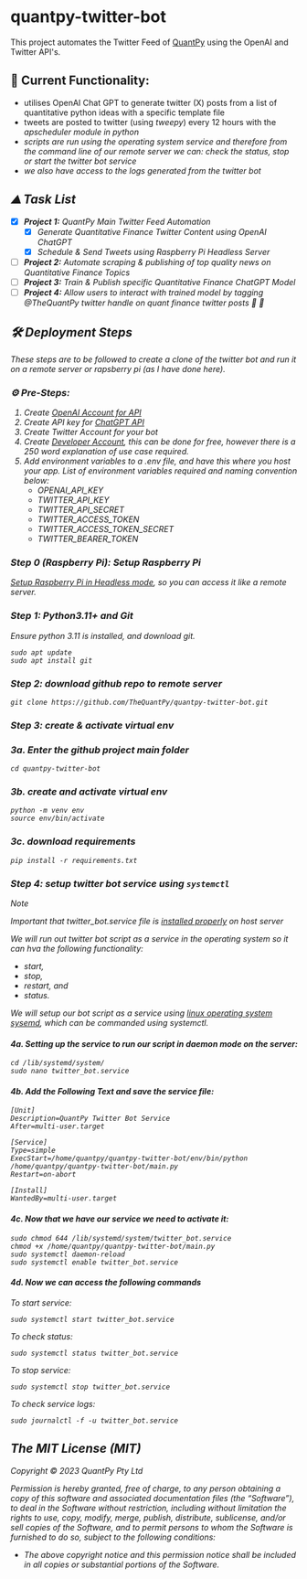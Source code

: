 # quantpy-twitter-bot

This project automates the Twitter Feed of [QuantPy](https://twitter.com/TheQuantPy) using the OpenAI and Twitter API's.

## :toolbox: Current Functionality:

- utilises OpenAI Chat GPT to generate twitter (X) posts from a list of quantitative python ideas with a specific template file
- tweets are posted to twitter (using <i>tweepy</i>) every 12 hours with the <i>apscheduler<i> module in python
- scripts are run using the operating system service and therefore from the command line of our remote server we can: check the status, stop or start the twitter bot service
- we also have access to the logs generated from the twitter bot

## :mountain: Task List

- [x] <b>Project 1:</b> QuantPy Main Twitter Feed Automation
  - [x] Generate Quantitative Finance Twitter Content using OpenAI ChatGPT
  - [x] Schedule & Send Tweets using Raspberry Pi Headless Server
- [ ] <b>Project 2:</b> Automate scraping & publishing of top quality news on Quantitative Finance Topics
- [ ] <b>Project 3:</b> Train & Publish specific Quantitative Finance ChatGPT Model
- [ ] <b>Project 4:</b> Allow users to interact with trained model by tagging @TheQuantPy twitter handle on quant finance twitter posts :tada: :champagne:

## :hammer_and_wrench: Deployment Steps

These steps are to be followed to create a clone of the twitter bot and run it on a remote server or rapsberry pi (as I have done here).

### :gear: Pre-Steps:

1. Create [OpenAI Account for API](https://platform.openai.com/apps)
2. Create API key for [ChatGPT API](https://platform.openai.com/account/api-keys)
3. Create Twitter Account for your bot
4. Create [Developer Account](https://developer.twitter.com/en/portal/dashboard), this can be done for free, however there is a 250 word explanation of use case required.
5. Add environment variables to a .env file, and have this where you host your app. List of environment variables required and naming convention below:
   - OPENAI_API_KEY
   - TWITTER_API_KEY
   - TWITTER_API_SECRET
   - TWITTER_ACCESS_TOKEN
   - TWITTER_ACCESS_TOKEN_SECRET
   - TWITTER_BEARER_TOKEN

### Step 0 (Raspberry Pi): Setup Raspberry Pi

[Setup Raspberry Pi in Headless mode](https://www.hackster.io/435738/how-to-setup-your-raspberry-pi-headless-8a905f), so you can access it like a remote server.

### Step 1: Python3.11+ and Git

Ensure python 3.11 is installed, and download git.

```
sudo apt update
sudo apt install git
```

### Step 2: download github repo to remote server

```
git clone https://github.com/TheQuantPy/quantpy-twitter-bot.git
```

### Step 3: create & activate virtual env

### 3a. Enter the github project main folder

```
cd quantpy-twitter-bot
```

### 3b. create and activate virtual env

```
python -m venv env
source env/bin/activate
```

### 3c. download requirements

```
pip install -r requirements.txt
```

### Step 4: setup twitter bot service using `systemctl`

> [!NOTE]
> Important that twitter_bot.service file is [installed properly](https://gist.github.com/emxsys/a507f3cad928e66f6410e7ac28e2990f) on host server

We will run out twitter bot script as a service in the operating system so it can hva the following functionality:

- start,
- stop,
- restart, and
- status.

We will setup our bot script as a service using [linux operating system sysemd](https://wiki.archlinux.org/title/systemd), which can be commanded using <i>systemctl</i>.

#### 4a. Setting up the service to run our script in daemon mode on the server:

```
cd /lib/systemd/system/
sudo nano twitter_bot.service
```

#### 4b. Add the Following Text and save the service file:

```
[Unit]
Description=QuantPy Twitter Bot Service
After=multi-user.target

[Service]
Type=simple
ExecStart=/home/quantpy/quantpy-twitter-bot/env/bin/python /home/quantpy/quantpy-twitter-bot/main.py
Restart=on-abort

[Install]
WantedBy=multi-user.target
```

#### 4c. Now that we have our service we need to activate it:

```
sudo chmod 644 /lib/systemd/system/twitter_bot.service
chmod +x /home/quantpy/quantpy-twitter-bot/main.py
sudo systemctl daemon-reload
sudo systemctl enable twitter_bot.service

```

#### 4d. Now we can access the following commands

To start service:

```
sudo systemctl start twitter_bot.service
```

To check status:

```
sudo systemctl status twitter_bot.service
```

To stop service:

```
sudo systemctl stop twitter_bot.service
```

To check service logs:

```
sudo journalctl -f -u twitter_bot.service
```

## The MIT License (MIT)

Copyright © 2023 QuantPy Pty Ltd

Permission is hereby granted, free of charge, to any person obtaining a copy of this software and associated documentation files (the “Software”), to deal in the Software without restriction, including without limitation the rights to use, copy, modify, merge, publish, distribute, sublicense, and/or sell copies of the Software, and to permit persons to whom the Software is furnished to do so, subject to the following conditions:

- The above copyright notice and this permission notice shall be included in all copies or substantial portions of the Software.
